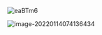 ![eaBTm6](https://cdn.jsdelivr.net/gh/kaihuacheng/images@master/uPic/eaBTm6.png)

![image-20220114074136434](https://cdn.jsdelivr.net/gh/kaihuacheng/images@master/uPic/image-20220114074136434.png)

